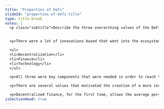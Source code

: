 ```yaml
--- 
title: "Properties of DeFi"
slideId: "properties-of-defi-title"
type: title-break
notes: |
  <p class="subtitle">Describe the three overarching values of the DeFi ecosystem: Openness, Modularity, Decentralization.</p>

  
  <p>There were a lot of innovations based that went into the ecosystem that DeFi has become. This innovation has revolved around a few specific categories:</p>

  <ul>
  <li>Decentralization</li>
  <li>Finance</li>
  <li>Technology</li>
  </ul>

  <p>All three were key components that were needed in order to reach the point that this growing industry has risen to. This section examines the unique properties of DeFi and how they come together to create a fair, robust, decentralized finance ecosystem. These values have become the driving force behind the DeFi phenomenon.</p>

  <p>There are several values that motivated the creation of a more inclusive financial system where the user had more control. Openness ensures a more fair, transparent financial system. The modularity of the applications around decentralized finance allows for developers to create completely unique tools from new innovations that come up. Developers can choose functions and create models as if they were building with Legos. The decentralized nature of this new financial system addresses the overly centralized current system that has led to a few select individuals making decisions on behalf of the average individual. The problem is these decisions have not always been in the best interest of the average consumer/investor/saver.</p>

  <p>Decentralized finance, for the first time, allows the average person to serve the function of the bank</p>
isSectionHead: true
---
```

